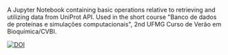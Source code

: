  A Jupyter Notebook containing basic operations relative to retrieving and utilizing data from UniProt API. Used in the short course "Banco de dados de proteínas e simulações computacionais", 2nd UFMG Curso de Verão em Bioquímica/CVBI. 


[![DOI](https://zenodo.org/badge/DOI/10.5281/zenodo.16179468.svg)](https://doi.org/10.5281/zenodo.16179468)
